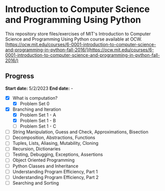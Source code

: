 # Introduction to Computer Science and Programming Using Python

This repository store files/exercises of MIT's Introduction to Computer Science and Programming Using Python course available at OCW.  
[https://ocw.mit.edu/courses/6-0001-introduction-to-computer-science-and-programming-in-python-fall-2016/](https://ocw.mit.edu/courses/6-0001-introduction-to-computer-science-and-programming-in-python-fall-2016/)

## Progress

**Start date:** 5/2/2023
**End date:** - 

- [x] What is computation?
    - [x] Problem Set 0
- [x] Branching and Iteration
    - [x] Problem Set 1 - A
    - [x] Problem Set 1 - B
    - [ ] Problem Set 1 - C
- [ ] String Manipulation, Guess and Check, Approximations, Bisection
- [ ] Decomposition, Abstractions, Functions
- [ ] Tuples, Lists, Aliasing, Mutability, Cloning
- [ ] Recursion, Dictionaries
- [ ] Testing, Debugging, Exceptions, Assertions
- [ ] Object Oriented Programming
- [ ] Python Classes and Inheritance
- [ ] Understanding Program Efficiency, Part 1
- [ ] Understanding Program Efficiency, Part 2	 
- [ ] Searching and Sorting